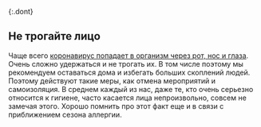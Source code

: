 {:.dont}
## Не трогайте лицо

Чаще всего [коронавирус попадает в организм через рот, нос и глаза](https://www.cdc.gov/coronavirus/2019-ncov/about/transmission.html). Очень сложно удержаться и не трогать их. В том числе поэтому мы рекомендуем оставаться дома и избегать больших скоплений людей. Поэтому действуют такие меры, как отмена мероприятий и самоизоляция. 
В среднем каждый из нас, даже те, кто очень серьезно относится к гигиене, часто касается лица непроизвольно, совсем не замечая этого. Хорошо помнить про этот факт еще и в связи с приближением сезона аллергии. 
